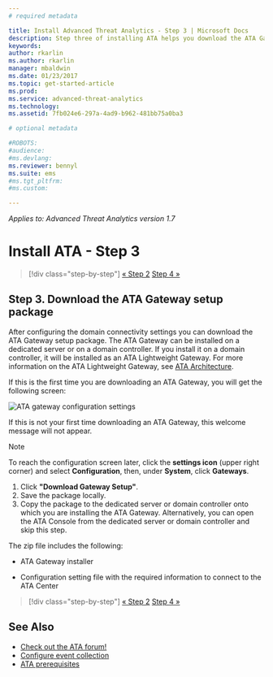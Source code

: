 ```yaml
---
# required metadata

title: Install Advanced Threat Analytics - Step 3 | Microsoft Docs
description: Step three of installing ATA helps you download the ATA Gateway setup package.
keywords:
author: rkarlin
ms.author: rkarlin
manager: mbaldwin
ms.date: 01/23/2017
ms.topic: get-started-article
ms.prod:
ms.service: advanced-threat-analytics
ms.technology:
ms.assetid: 7fb024e6-297a-4ad9-b962-481bb75a0ba3

# optional metadata

#ROBOTS:
#audience:
#ms.devlang:
ms.reviewer: bennyl
ms.suite: ems
#ms.tgt_pltfrm:
#ms.custom:

---
```


*Applies to: Advanced Threat Analytics version 1.7*



# Install ATA - Step 3

>[!div class="step-by-step"]
[« Step 2](install-ata-step2.md)
[Step 4 »](install-ata-step4.md)

## Step 3. Download the ATA Gateway setup package
After configuring the domain connectivity settings you can download the ATA Gateway setup package. The ATA Gateway can be installed on a dedicated server or on a domain controller. If you install it on a domain controller, it will be installed as an ATA Lightweight Gateway. For more information on the ATA Lightweight Gateway, see [ATA Architecture](/advanced-threat-analytics/plan-design/ata-architecture). 

If this is the first time you are downloading an ATA Gateway, you will get the following screen:

![ATA gateway configuration settings](media/ATA_1.7-welcome-download-gateway.PNG)

If this is not your first time downloading an ATA Gateway, this welcome message will not appear.

> [!NOTE] 
> To reach the configuration screen later, click the **settings icon** (upper right corner) and select **Configuration**, then, under **System**, click **Gateways**.  

1.  Click **"Download Gateway Setup"**.
2.  Save the package locally.
3.  Copy the package to the dedicated server or domain controller onto which you are installing the ATA Gateway. Alternatively, you can open the ATA Console from the dedicated server or domain controller and skip this step.

The zip file includes the following:

-   ATA Gateway installer

-   Configuration setting file with the required information to connect to the ATA Center


>[!div class="step-by-step"]
[« Step 2](install-ata-step2.md)
[Step 4 »](install-ata-step4.md)

## See Also

- [Check out the ATA forum!](https://social.technet.microsoft.com/Forums/security/home?forum=mata)
- [Configure event collection](configure-event-collection.md)
- [ATA prerequisites](/advanced-threat-analytics/plan-design/ata-prerequisites)
